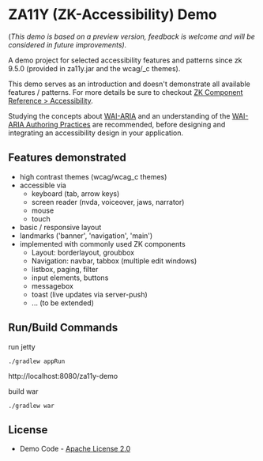 # ZA11Y (ZK-Accessibility) Demo

(_This demo is based on a preview version, feedback is welcome and will be considered in future improvements)._

A demo project for selected accessibility features and patterns since zk 9.5.0 (provided in
za11y.jar and the wcag/_c themes).

This demo serves as an introduction and doesn't demonstrate all available features / patterns.
For more details be sure to checkout [ZK Component Reference > Accessibility](https://www.zkoss.org/wiki/ZK_Component_Reference/Accessibility).

Studying the concepts about [WAI-ARIA](https://www.w3.org/TR/wai-aria/) 
and an understanding of the [WAI-ARIA Authoring Practices](https://www.w3.org/TR/wai-aria-practices/) 
are recommended, before designing and integrating an accessibility design in your application.   

## Features demonstrated

* high contrast themes (wcag/wcag_c themes)
* accessible via
  * keyboard (tab, arrow keys)
  * screen reader (nvda, voiceover, jaws, narrator)
  * mouse
  * touch
* basic / responsive layout
* landmarks ('banner', 'navigation', 'main')
* implemented with commonly used ZK components
  * Layout: borderlayout, groubbox
  * Navigation: navbar, tabbox (multiple edit windows)
  * listbox, paging, filter
  * input elements, buttons
  * messagebox
  * toast (live updates via server-push)
  * ... (to be extended)

## Run/Build Commands

run jetty
```
./gradlew appRun
```

http://localhost:8080/za11y-demo

build war
```
./gradlew war
```

## License
* Demo Code - [Apache License 2.0](http://www.apache.org/licenses/LICENSE-2.0)